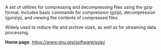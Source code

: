 A set of utilities for compressing and decompressing files using the gzip format.
Includes basic commands for compression (gzip), decompression (gunzip), and viewing the contents of compressed files.

Widely used to reduce file and archive sizes, as well as for streaming data processing.

**Home page:** <https://www.gnu.org/software/gzip/>
